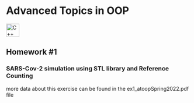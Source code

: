 # Advanced Topics in OOP
<p align="left">
  <a href="https://docs.microsoft.com/en-us/cpp/?view=msvc-170" target="_blank" rel="noreferrer">
    <img src="https://upload.wikimedia.org/wikipedia/commons/1/18/ISO_C%2B%2B_Logo.svg" width="36" height="36" alt="C++"/>
  </a>
</p>

## Homework #1
### SARS-Cov-2 simulation using STL library and Reference Counting
more data about this exercise can be found in the ex1_atoopSpring2022.pdf file
